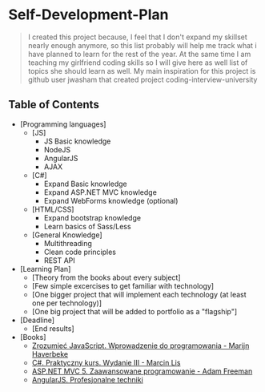 # Self-Development-Plan

> I created this project because, I feel that I don't expand my skillset nearly enough anymore, 
> so this list probably will help me track what i have planned to learn for the rest of the year.
> At the same time I am teaching my girlfriend coding skills so I will give here as well list of topics
> she should learn as well. My main inspiration for this project is github user jwasham that created project
> coding-interview-university

## Table of Contents

- [Programming languages]
  - [JS] 
    - JS Basic knowledge
    - NodeJS
    - AngularJS
    - AJAX
  - [C#]
    - Expand Basic knowledge
    - Expand ASP.NET MVC knowledge
    - Expand WebForms knowledge (optional)
  - [HTML/CSS]
    - Expand bootstrap knowledge 
    - Learn basics of Sass/Less
  - [General Knowledge]
    - Multithreading
    - Clean code principles
    - REST API
- [Learning Plan]
  - [Theory from the books about every subject]
  - [Few simple excercises to get familiar with technology]
  - [One bigger project that will implement each technology (at least one per technology)]
  - [One big project that will be added to portfolio as a "flagship"]
- [Deadline]
  - [End results]
- [Books]
  - [Zrozumieć JavaScript. Wprowadzenie do programowania  - Marijn Haverbeke](http://helion.pl/ksiazki/angularjs-profesjonalne-techniki-adam-freeman,angupt.htm)
  - [C#. Praktyczny kurs. Wydanie III - Marcin Lis](http://helion.pl/ksiazki/c-praktyczny-kurs-wydanie-iii-marcin-lis,cshpk3.htm)
  - [ASP.NET MVC 5. Zaawansowane programowanie - Adam Freeman](http://helion.pl/ksiazki/asp-net-mvc-5-zaawansowane-programowanie-adam-freeman,asp5zp.htm)
  - [AngularJS. Profesjonalne techniki](http://helion.pl/ksiazki/angularjs-profesjonalne-techniki-adam-freeman,angupt.htm)
  
  
